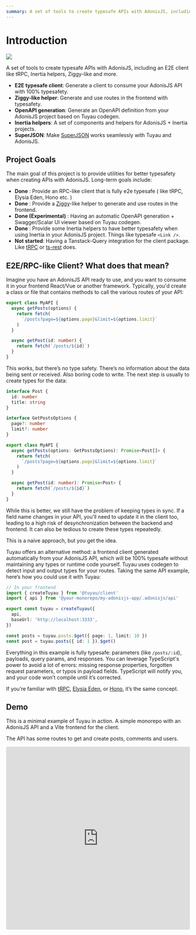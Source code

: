 ```yaml
---
summary: A set of tools to create typesafe APIs with AdonisJS, including an E2E client like tRPC, Inertia helpers, Ziggy-like and more.
---
```


# Introduction

![](https://static.julr.dev/tuyau.png)

A set of tools to create typesafe APIs with AdonisJS, including an E2E client like tRPC, Inertia helpers, Ziggy-like and more.

- **E2E typesafe client**: Generate a client to consume your AdonisJS API with 100% typesafety.
- **Ziggy-like helper**: Generate and use routes in the frontend with typesafety.
- **OpenAPI generation**: Generate an OpenAPI definition from your AdonisJS project based on Tuyau codegen.
- **Inertia helpers**: A set of components and helpers for AdonisJS + Inertia projects.
- **SuperJSON**: Make [SuperJSON](https://github.com/flightcontrolhq/superjson) works seamlessly with Tuyau and AdonisJS.

## Project Goals

The main goal of this project is to provide utilities for better typesafety when creating APIs with AdonisJS. Long-term goals include:

- **Done** : Provide an RPC-like client that is fully e2e typesafe ( like tRPC, Elysia Eden, Hono etc. )
- **Done** : Provide a [Ziggy](https://github.com/tighten/ziggy)-like helper to generate and use routes in the frontend.
- **Done (Experimental)** : Having an automatic OpenAPI generation + Swagger/Scalar UI viewer based on Tuyau codegen.
- **Done** : Provide some Inertia helpers to have better typesafety when using Inertia in your AdonisJS project. Things like typesafe `<Link />`.
- **Not started**: Having a Tanstack-Query integration for the client package. Like [tRPC](https://trpc.io/docs/client/react) or [ts-rest](https://ts-rest.com/docs/vue-query) does.

## E2E/RPC-like Client? What does that mean?

Imagine you have an AdonisJS API ready to use, and you want to consume it in your frontend React/Vue or another framework. Typically, you'd create a class or file that contains methods to call the various routes of your API:

```typescript
export class MyAPI {
  async getPosts(options) {
    return fetch(
      `/posts?page=${options.page}&limit=${options.limit}`
    )
  }

  async getPost(id: number) {
    return fetch(`/posts/${id}`)
  }
}
```

This works, but there’s no type safety. There’s no information about the data being sent or received. Also boring code to write. The next step is usually to create types for the data:

```typescript
interface Post {
  id: number
  title: string
}

interface GetPostsOptions {
  page?: number
  limit?: number
}

export class MyAPI {
  async getPosts(options: GetPostsOptions): Promise<Post[]> {
    return fetch(
      `/posts?page=${options.page}&limit=${options.limit}`
    )
  }

  async getPost(id: number): Promise<Post> {
    return fetch(`/posts/${id}`)
  }
}
```

While this is better, we still have the problem of keeping types in sync. If a field name changes in your API, you’ll need to update it in the client too, leading to a high risk of desynchronization between the backend and frontend. It can also be tedious to create these types repeatedly.

This is a naive approach, but you get the idea.

Tuyau offers an alternative method: a frontend client generated automatically from your AdonisJS API, which will be 100% typesafe without maintaining any types or runtime code yourself. Tuyau uses codegen to detect input and output types for your routes. Taking the same API example, here’s how you could use it with Tuyau:

```typescript
// In your frontend
import { createTuyau } from '@tuyau/client'
import { api } from '@your-monorepo/my-adonisjs-app/.adonisjs/api'

export const tuyau = createTuyau({
  api,
  baseUrl: 'http://localhost:3333',
})

const posts = tuyau.posts.$get({ page: 1, limit: 10 })
const post = tuyau.posts({ id: 1 }).$get()
```

Everything in this example is fully typesafe: parameters (like `/posts/:id`), payloads, query params, and responses. You can leverage TypeScript's power to avoid a lot of errors: missing response properties, forgotten request parameters, or typos in payload fields. TypeScript will notify you, and your code won’t compile until it’s corrected.

If you’re familiar with [tRPC](https://trpc.io/docs/client/react), [Elysia Eden](https://elysia.dev/), or [Hono](https://hono.dev/), it’s the same concept.

## Demo 

This is a minimal example of Tuyau in action. A simple monorepo with an AdonisJS API and a Vite frontend for the client. 

The API has some routes to get and create posts, comments and users.

<iframe
  style="width: 100%; height: 500px; border: 0; border-radius: 4px; overflow: hidden; margin-bottom: 1rem;"
  loading="lazy" 
  src="https://stackblitz.com/edit/julien-r44-tuyau-stackblitz-demo-tbwnia?embed=1&file=apps%2Fbackend%2Fapp%2Fcontrollers%2Fposts_controller.ts&file=apps%2Fapp%2Fsrc%2Fmain.ts&hideNavigation=1&terminalHeight=1&showSidebar=0&view=editor"
/>

.

See it in action on [StackBlitz](https://stackblitz.com/edit/julien-r44-tuyau-stackblitz-demo-tbwnia?file=apps%2Fbackend%2Fapp%2Fcontrollers%2Fposts_controller.ts&file=apps%2Fapp%2Fsrc%2Fmain.ts). Or you can [clone the repo](https://github.com/Julien-R44/tuyau-stackblitz-demo) and run it locally.

## How does it work?

Tuyau uses codegen to generate input and output types for your AdonisJS routes. You’ll need to run the command `node ace tuyau:generate` whenever you add a new route to your project. This will generate a `.adonisjs/api.ts` file containing the following information:

- Input types for your routes’ payloads, defined using [VineJS](https://vinejs.dev/).
- Output types for your routes, inferred automatically from your controller methods' return types.
- The route names of your project, allowing you to access them without explicitly defining URLs.

For example, in a project like this:

```typescript
import { HttpContext } from '@adonisjs/http-server'
import { vine } from 'vinejs'

export const getPostsValidator = vine.compile(
  vine.object({
    page: vine.number().optional(),
    limit: vine.number().optional(),
  })
)

export class PostsController {
  public async index({ request }: HttpContext) {
    const payload = await request.validateUsing(getPostsValidator)

    return [
      { id: 1, title: 'Hello World' },
      { id: 2, title: 'Hello World 2' },
    ]
  }
}

router.get('/posts', [PostsController, 'index']).as('posts.index')
```

This would generate a `.adonisjs/api.ts` file that looks like that. This one is highly simplified just to give you an idea :

```typescript
type Api = {
  posts: {
    $get: {
      input: {
        page?: number
        limit?: number
      }
      output: {
        id: number
        title: string
      }[]
    }
  }
}
```

That’s the general idea. We’ll cover more details in the following pages.

## Sponsor

If you like this project, [please consider supporting it by sponsoring](https://github.com/sponsors/Julien-R44/). Your support will help maintain and improve it. Thanks a lot!

## Prior art and inspirations

- [tRPC](https://trpc.io/docs/client/react)
- [Elysia Eden](https://elysia.dev/)
- [Hono](https://hono.dev/)
- [Ziggy](https://github.com/tighten/ziggy)

